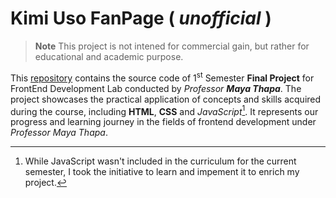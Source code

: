 # Kimi Uso FanPage ( *unofficial* )

> **Note**
> This project is not intened for commercial gain,
> but rather for educational and academic purpose.

This [repository][repo-link] contains the source code of 1<sup>st</sup> Semester
**Final Project** for FrontEnd Development Lab conducted by *Professor **Maya Thapa***.
The project showcases the practical application of concepts and skills acquired during
the course, including **HTML**, **CSS** and *JavaScript*[^1]. It represents our progress
and learning journey in the fields of frontend development under *Professor Maya
Thapa*.

[repo-link]: https://github.com/ "work in porgress"

[^1]: While JavaScript wasn't included in the curriculum for the current semester, I
took the initiative to learn and impement it to enrich my project.
